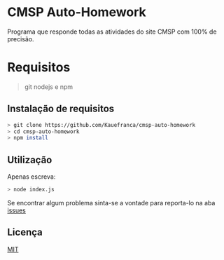 # CMSP Auto-Homework

Programa que responde todas as atividades do site CMSP com 100% de precisão.

# Requisitos
> git
> nodejs e npm

## Instalação de requisitos

```bash
> git clone https://github.com/Kauefranca/cmsp-auto-homework
> cd cmsp-auto-homework
> npm install
```

## Utilização

Apenas escreva:

```bash
> node index.js
```

Se encontrar algum problema sinta-se a vontade para reporta-lo na aba [issues](https://github.com/Kauefranca/cmsp-auto-homework/issues)

## Licença

[MIT](https://github.com/Kauefranca/cmsp-auto-homework/blob/main/LICENSE)